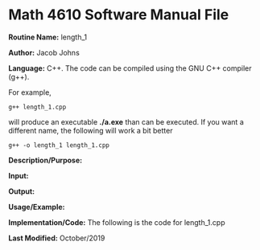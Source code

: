 # Math 4610 Software Manual File

**Routine Name:** length_1

**Author:** Jacob Johns

**Language:** C++. The code can be compiled using the GNU C++ compiler (g++).

For example,

    g++ length_1.cpp

will produce an executable **./a.exe** than can be executed. If you want a different name, the following will work a bit
better

    g++ -o length_1 length_1.cpp

**Description/Purpose:** 

**Input:** 

**Output:** 

**Usage/Example:**



**Implementation/Code:** The following is the code for length_1.cpp



**Last Modified:** October/2019
